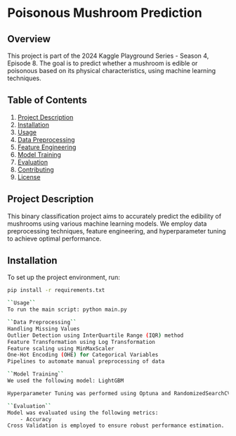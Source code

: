# Poisonous Mushroom Prediction

## Overview
This project is part of the 2024 Kaggle Playground Series - Season 4, Episode 8. The goal is to predict whether a mushroom is edible or poisonous based on its physical characteristics, using machine learning techniques.

## Table of Contents
1. [Project Description](#project-description)
2. [Installation](#installation)
3. [Usage](#usage)
4. [Data Preprocessing](#data-preprocessing)
5. [Feature Engineering](#feature-engineering)
6. [Model Training](#model-training)
7. [Evaluation](#evaluation)
8. [Contributing](#contributing)
9. [License](#license)

## Project Description
This binary classification project aims to accurately predict the edibility of mushrooms using various machine learning models. We employ data preprocessing techniques, feature engineering, and hyperparameter tuning to achieve optimal performance.

## Installation
To set up the project environment, run:

```bash
pip install -r requirements.txt

``Usage``
To run the main script: python main.py

``Data Preprocessing``
Handling Missing Values
Outlier Detection using InterQuartile Range (IQR) method
Feature Transformation using Log Transformation
Feature scaling using MinMaxScaler
One-Hot Encoding (OHE) for Categorical Variables
Pipelines to automate manual preprocessing of data 

``Model Training``
We used the following model: LightGBM 

Hyperparameter Tuning was performed using Optuna and RandomizedSearchCV

``Evaluation``
Model was evaluated using the following metrics: 
    - Accuracy
Cross Validation is employed to ensure robust performance estimation. 

